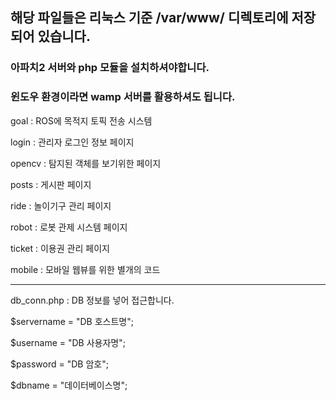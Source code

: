 ## 해당 파일들은 리눅스 기준 /var/www/ 디렉토리에 저장되어 있습니다.
### 아파치2 서버와 php 모듈을 설치하셔야합니다.
### 윈도우 환경이라면 wamp 서버를 활용하셔도 됩니다.

goal : ROS에 목적지 토픽 전송 시스템

login : 관리자 로그인 정보 페이지

opencv : 탐지된 객체를 보기위한 페이지

posts : 게시판 페이지

ride : 놀이기구 관리 페이지

robot : 로봇 관제 시스템 페이지

ticket : 이용권 관리 페이지

mobile : 모바일 웹뷰를 위한 별개의 코드

---

db_conn.php : DB 정보를 넣어 접근합니다.

$servername = "DB 호스트명";

$username = "DB 사용자명";

$password = "DB 암호";

$dbname = "데이터베이스명";
